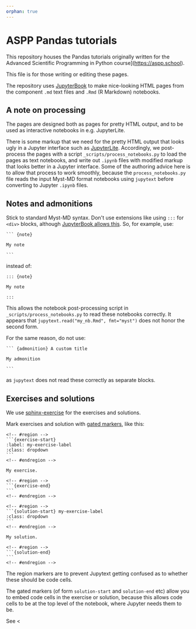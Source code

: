 ```yaml
---
orphan: true
---
```


# ASPP Pandas tutorials

This repository houses the Pandas tutorials originally written for the
Advanced Scientific Programming in Python course](https://aspp.school).

This file is for those writing or editing these pages.

The repository uses [JupyterBook](https://jupyterbook.org) to make
nice-looking HTML pages from the component `.md` text files and `.Rmd` (R
Markdown) notebooks.

## A note on processing

The pages are designed both as pages for pretty HTML output, and to be used as interactive notebooks in e.g. JupyterLite.

There is some markup that we need for the pretty HTML output that looks ugly
in a Jupyter interface such as
[JupyterLite](https://jupyterlite.readthedocs.io).  Accordingly, we
post-process the pages with a script `_scripts/process_notebooks.py` to load
the pages as text notebooks, and write out `.ipynb` files with modified markup
that looks better in a Jupyter interface.  Some of the authoring advice here
is to allow that process to work smoothly, because the `process_notebooks.py`
file reads the input Myst-MD format notebooks using `jupytext` before
converting to Jupyter `.ipynb` files.

## Notes and admonitions

Stick to standard Myst-MD syntax.  Don't use extensions like using `:::` for
`<div>` blocks, although [JupyterBook allows
this](https://jupyterbook.org/en/stable/content/content-blocks.html#markdown-friendly-directives-with).
So, for example, use:

~~~
``` {note}

My note

```
~~~

instead of:

~~~
::: {note}

My note

:::
~~~

This allows the notebook post-processing script in
`_scripts/process_notebooks.py` to read these notebooks correctly.  It appears
that `jupytext.read("my_nb.Rmd", fmt="myst")` does not honor the second form.

For the same reason, do not use:

~~~
``` {admonition} A custom title

My admonition

```
~~~

as `jupytext` does not read these correctly as separate blocks.

## Exercises and solutions

We use [sphinx-exercise](https://ebp-sphinx-exercise.readthedocs.io) for the exercises and solutions.

Mark exercises and solution with [gated
markers](https://ebp-sphinx-exercise.readthedocs.io/en/latest/syntax.html#alternative-gated-syntax),
like this:

~~~
<!-- #region -->
```{exercise-start}
:label: my-exercise-label
:class: dropdown
```
<!-- #endregion -->

My exercise.

<!-- #region -->
```{exercise-end}
```
<!-- #endregion -->

<!-- #region -->
```{solution-start} my-exercise-label
:class: dropdown
```
<!-- #endregion -->

My solution.

<!-- #region -->
```{solution-end}
```
<!-- #endregion -->
~~~

The region markers are to prevent Jupytext getting confused as to whether these should be code cells.

The gated markers (of form `solution-start` and `solution-end` etc) allow you
to embed code cells in the exercise or solution, because this allows code
cells to be at the top level of the notebook, where Jupyter needs them to be.

See <
